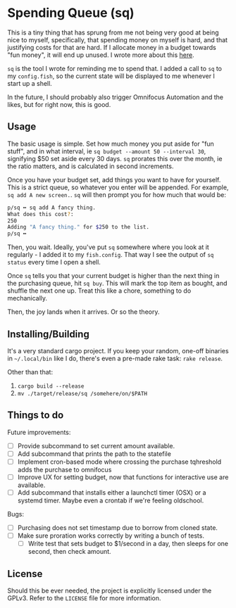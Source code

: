 # Spending Queue (sq)

This is a tiny thing that has sprung from me not being very good at being nice
to myself, specifically, that spending money on myself is hard, and that
justifying costs for that are hard. If I allocate money in a budget towards "fun
money", it will end up unused. I wrote more about this
[here](https://rambling.malignat.us/2020-06-18/decoupling-purchasing-and-joy).

`sq` is the tool I wrote for reminding me to spend that. I added a call to `sq`
to my `config.fish`, so the current state will be displayed to me whenever I
start up a shell.

In the future, I should probably also trigger Omnifocus Automation and the
likes, but for right now, this is good.

## Usage

The basic usage is simple. Set how much money you put aside for "fun stuff", and
in what interval, ie `sq budget --amount 50 --interval 30`, signifying $50 set
aside every 30 days. `sq` prorates this over the month, ie the ratio matters,
and is calculated in second increments.

Once you have your budget set, add things you want to have for yourself. This is
a strict queue, so whatever you enter will be appended. For example, `sq add A
new screen.`. `sq` will then prompt you for how much that would be:

```bash
p/sq ╍ sq add A fancy thing.
What does this cost?:
250
Adding "A fancy thing." for $250 to the list.
p/sq ╍
```

Then, you wait. Ideally, you've put `sq` somewhere where you look at it
regularly - I added it to my `fish.config`. That way I see the output of `sq
status` every time I open a shell.

Once `sq` tells you that your current budget is higher than the next thing in
the purchasing queue, hit `sq buy`. This will mark the top item as bought, and
shuffle the next one up. Treat this like a chore, something to do mechanically.

Then, the joy lands when it arrives. Or so the theory.


## Installing/Building

It's a very standard cargo project. If you keep your random, one-off binaries in
`~/.local/bin` like I do, there's even a pre-made rake task: `rake release`.

Other than that:

1. `cargo build --release`
2. `mv ./target/release/sq /somehere/on/$PATH`

## Things to do

Future improvements:

- [ ] Provide subcommand to set current amount available.
- [ ] Add subcommand that prints the path to the statefile
- [ ] Implement cron-based mode where crossing the purchase tqhreshold adds the
      purchase to omnifocus
- [ ] Improve UX for setting budget, now that functions for interactive use are
      available.
- [ ] Add subcommand that installs either a launchctl timer (OSX) or a systemd
      timer. Maybe even a crontab if we're feeling oldschool.

Bugs:
- [ ] Purchasing does not set timestamp due to borrow from cloned state.
- [ ] Make sure proration works correctly by writing a bunch of tests.
  - [ ] Write test that sets budget to $1/second in a day, then sleeps for one
        second, then check amount.

## License

Should this be ever needed, the project is explicitly licensed under the
GPLv3. Refer to the `LICENSE` file for more information.
